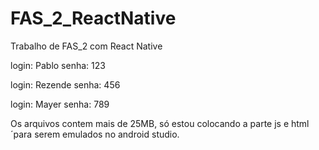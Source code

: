 # FAS_2_ReactNative
Trabalho de FAS_2 com React Native

login: Pablo
senha: 123

login: Rezende
senha: 456

login: Mayer
senha: 789

Os arquivos contem mais de 25MB, só estou colocando a parte js e html ´para serem emulados no android studio.
